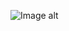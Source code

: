 ![Image alt](https://github.com/{GrichinNikita2019}/{yandex_praktikum_da}/raw/{certificate}/{yandex_praktikum_da/certificate}/image.png)
